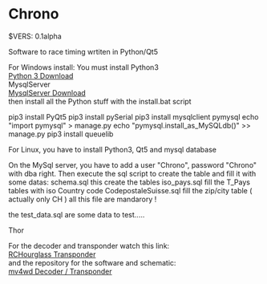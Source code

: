 
# Chrono
$VERS: 0.1alpha

Software to race timing wrtiten in Python/Qt5

For Windows install:
You must install Python3
<BR>
<a href="https://www.python.org/downloads/windows/">
Python 3 Download
</a>
<BR>
MysqlServer
<BR>
<a href="https://dev.mysql.com/downloads/installer/">
MysqlServer Download
</a>
<BR>
then install all the Python stuff with the install.bat script

pip3 install PyQt5
pip3 install pySerial
pip3 install mysqlclient pymysql
echo "import pymysql" > manage.py
echo "pymysql.install_as_MySQLdb()" >> manage.py
pip3 install queuelib

For Linux, you have to install Python3, Qt5 and mysql database

On the MySql server, you have to add a user "Chrono", password "Chrono"
with dba right.
Then execute the sql script to create the table and fill it with some datas:
schema.sql			this create the tables
iso_pays.sql			fill the T_Pays tables with iso Country code
CodepostaleSuisse.sql 	fill the zip/city table ( actually only CH )
all this file are mandarory !

the test_data.sql are some data to test.....

Thor

For the decoder and transponder watch this link:
<BR>
<a href="https://www.rctech.net/forum/radio-electronics/1002584-rchourglass-diy-lap-timing-aka-cano-revised-11.html">
RCHourglass Transponder
</a>
<BR>
and the repository for the software and schematic:
<BR>
<a href="https://github.com/mv4wd/RCHourglass">mv4wd Decoder / Transponder</a>
